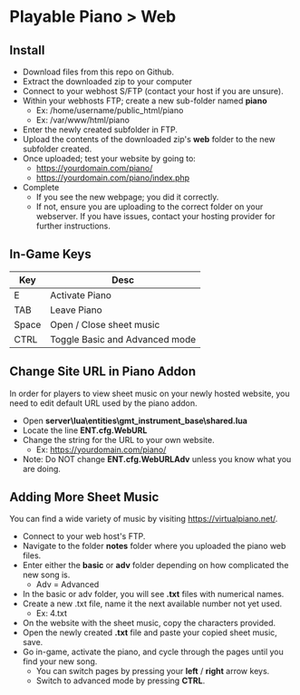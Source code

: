 # Playable Piano > Web

## Install
- Download files from this repo on Github.
- Extract the downloaded zip to your computer
- Connect to your webhost S/FTP (contact your host if you are unsure).
- Within your webhosts FTP; create a new sub-folder named **piano**
  - Ex: /home/username/public_html/piano
  - Ex: /var/www/html/piano
- Enter the newly created subfolder in FTP.
- Upload the contents of the downloaded zip's **web** folder to the new subfolder created.
- Once uploaded; test your website by going to:
  - https://yourdomain.com/piano/
  - https://yourdomain.com/piano/index.php
- Complete
  - If you see the new webpage; you did it correctly.
  - If not, ensure you are uploading to the correct folder on your webserver. If you have issues, contact your hosting provider for further instructions.

## In-Game Keys
| Key   | Desc                           |
|-------|--------------------------------|
| E     | Activate Piano                 |
| TAB   | Leave Piano                    |
| Space | Open / Close sheet music       |
| CTRL  | Toggle Basic and Advanced mode |

## Change Site URL in Piano Addon
In order for players to view sheet music on your newly hosted website, you need to edit default URL used by the piano addon.
- Open **server\lua\entities\gmt_instrument_base\shared.lua**
- Locate the line **ENT.cfg.WebURL**
- Change the string for the URL to your own website.
  - Ex: https://yourdomain.com/piano/
- Note: Do NOT change **ENT.cfg.WebURLAdv** unless you know what you are doing.

## Adding More Sheet Music
You can find a wide variety of music by visiting https://virtualpiano.net/.
- Connect to your web host's FTP.
- Navigate to the folder **notes** folder where you uploaded the piano web files.
- Enter either the **basic** or **adv** folder depending on how complicated the new song is. 
  - Adv = Advanced
- In the basic or adv folder, you will see **.txt** files with numerical names.
- Create a new .txt file, name it the next available number not yet used.
  - Ex: 4.txt
- On the website with the sheet music, copy the characters provided.
- Open the newly created **.txt** file and paste your copied sheet music, save.
- Go in-game, activate the piano, and cycle through the pages until you find your new song.
  - You can switch pages by pressing your **left** / **right** arrow keys.
  - Switch to advanced mode by pressing **CTRL**.

